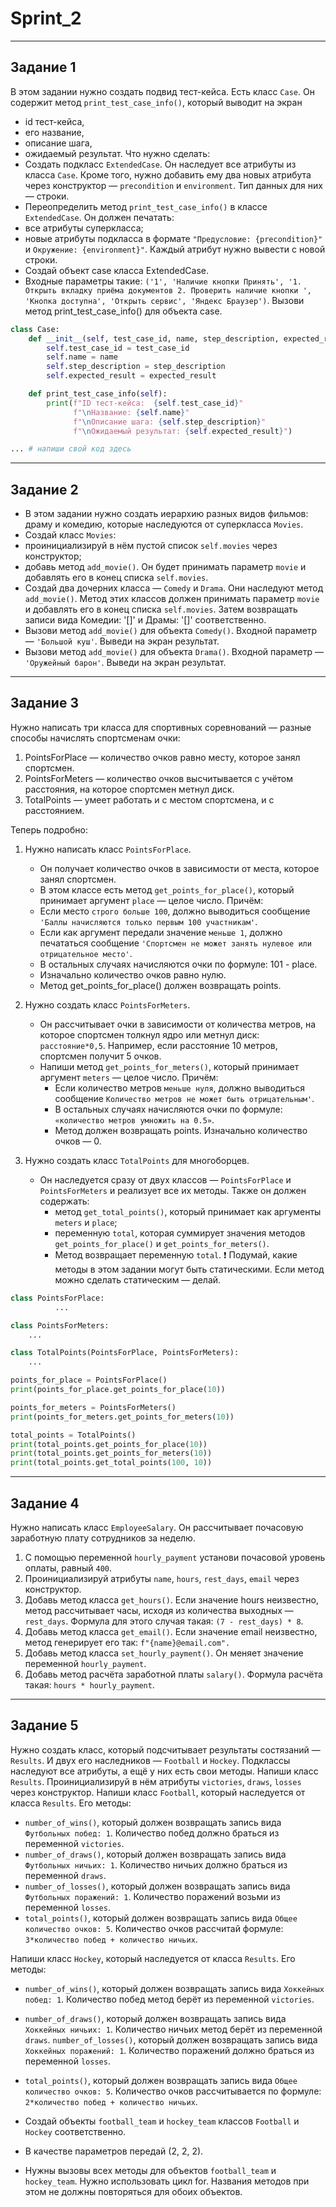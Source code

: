 # Sprint_2 
___
## Задание 1
В этом задании нужно создать подвид тест-кейса.
Есть класс `Case`. Он содержит метод `print_test_case_info()`, который выводит на экран 
- id тест-кейса, 
- его название, 
- описание шага,
- ожидаемый результат. 
Что нужно сделать:
- Создать подкласс `ExtendedCase`. Он наследует все атрибуты из класса `Case`. Кроме того, нужно добавить ему два новых атрибута через конструктор — `precondition` и `environment`. Тип данных для них — строки.
- Переопределить метод `print_test_case_info()` в классе `ExtendedCase`. 
Он должен печатать:
- все атрибуты суперкласса;
- новые атрибуты подкласса в формате `"Предусловие: {precondition}"` и `Окружение: {environment}"`. Каждый атрибут нужно вывести с новой строки.
- Создай объект case класса ExtendedCase. 
- Входные параметры такие: `('1', 'Наличие кнопки Принять', '1. Открыть вкладку приёма документов 2. Проверить наличие кнопки ', 'Кнопка доступна', 'Открыть сервис', 'Яндекс Браузер')`.
Вызови метод print_test_case_info() для объекта casе.
```python
class Case:
    def __init__(self, test_case_id, name, step_description, expected_result):
        self.test_case_id = test_case_id
        self.name = name
        self.step_description = step_description
        self.expected_result = expected_result

    def print_test_case_info(self):
        print(f"ID тест-кейса:  {self.test_case_id}"
              f"\nНазвание: {self.name}"
              f"\nОписание шага: {self.step_description}"
              f"\nОжидаемый результат: {self.expected_result}")

... # напиши свой код здесь 
```
---
## Задание 2

- В этом задании нужно создать иерархию разных видов фильмов: драму и комедию, которые наследуются от суперкласса `Movies`.
- Создай класс `Movies`:
- проинициализируй в нём пустой список `self.movies` через конструктор;
- добавь метод `add_movie()`. Он будет принимать параметр `movie` и добавлять его в конец списка `self.movies`.
- Создай два дочерних класса — `Comedy` и `Drama`. Они наследуют метод `add_movie()`. Метод этих классов должен принимать параметр `movie` и добавлять его в конец списка `self.movies`. 
Затем возвращать записи вида Комедии: '[]' и Драмы: '[]' соответственно.
- Вызови метод `add_movie()` для объекта `Comedy()`. Входной параметр — `'Большой куш'`. Выведи на экран результат.
- Вызови метод `add_movie()` для объекта `Drama()`. Входной параметр — `'Оружейный барон'`. Выведи на экран результат.
---
## Задание 3

Нужно написать три класса для спортивных соревнований — разные способы начислять спортсменам очки:
1. PointsForPlace — количество очков равно месту, которое занял спортсмен.
2. PointsForMeters — количество очков высчитывается с учётом расстояния, на которое спортсмен метнул диск.
3. TotalPoints — умеет работать и с местом спортсмена, и с расстоянием.

Теперь подробно:

1. Нужно напиcать класс `PointsForPlace`. 
   - Он получает количество очков в зависимости от места, которое занял спортсмен.
   - В этом классе есть метод `get_points_for_place()`, который принимает аргумент `place` — целое число. Причём: 
   - Если место `строго больше 100`, должно выводиться сообщение `'Баллы начисляются только первым 100 участникам'`.
   - Если как аргумент передали значение `меньше 1`, должно печататься сообщение `'Спортсмен не может занять нулевое или отрицательное место'`.
   - В остальных случаях начисляются очки по формуле: 101 - place.
   - Изначально количество очков равно нулю.
   - Метод get_points_for_place() должен возвращать points.
2. Нужно создать класс `PointsForMeters`. 
   - Он рассчитывает очки в зависимости от количества метров, на которое спортсмен толкнул ядро или метнул диск: `расстояние*0,5`. Например, если расстояние 10 метров, спортсмен получит 5 очков.
   - Напиши метод `get_points_for_meters()`, который принимает аргумент `meters` — целое число. Причём:
     - Если количество метров `меньше нуля`, должно выводиться сообщение `Количество метров не может быть отрицательным'`.
     - В остальных случаях начисляются очки по формуле: `«количество метров умножить на 0.5»`.
     - Метод должен возвращать points. Изначально количество очков — 0.
   
3. Нужно создать класс `TotalPoints` для многоборцев. 
   - Он наследуется сразу от двух классов — `PointsForPlace` и `PointsForMeters` и реализует все их методы. Также он должен содержать:
        - метод `get_total_points()`, который принимает как аргументы `meters` и `place`;
        - переменную `total`, которая суммирует значения методов `get_points_for_place()` и `get_points_for_meters()`.
        - Метод возвращает переменную `total`.
      ❗ Подумай, какие методы в этом задании могут быть статическими. Если метод можно сделать статическим — делай.
```python
class PointsForPlace:
          ...

class PointsForMeters:
    ...

class TotalPoints(PointsForPlace, PointsForMeters):
    ...

points_for_place = PointsForPlace()
print(points_for_place.get_points_for_place(10))

points_for_meters = PointsForMeters()
print(points_for_meters.get_points_for_meters(10))

total_points = TotalPoints()
print(total_points.get_points_for_place(10))
print(total_points.get_points_for_meters(10))
print(total_points.get_total_points(100, 10))
```
---
## Задание 4
Нужно написать класс `EmployeeSalary`. Он рассчитывает почасовую заработную плату сотрудников за неделю.
1. С помощью переменной `hourly_payment` установи почасовой уровень оплаты, равный `400`.
2. Проинициализируй атрибуты `name`, `hours`, `rest_days`, `email` через конструктор.
3. Добавь метод класса `get_hours()`. Если значение hours неизвестно, метод рассчитывает часы, исходя из количества выходных — `rest_days`. Формула для этого случая такая: `(7 - rest_days) * 8`.
4. Добавь метод класса `get_email()`. Если значение email неизвестно, метод генерирует его так: `f"{name}@email.com".`
5. Добавь метод класса `set_hourly_payment()`. Он меняет значение переменной `hourly_payment`.
6. Добавь метод расчёта заработной платы `salary()`. Формула расчёта такая: `hours * hourly_payment`.
---
## Задание 5
Нужно создать класс, который подсчитывает результаты состязаний — `Results`. И двух его наследников — `Football` и `Hockey`. Подклассы наследуют все атрибуты, а ещё у них есть свои методы.
Напиши класс `Results`. Проинициализируй в нём атрибуты `victories`, `draws`, `losses` через конструктор.
Напиши класс `Football`, который наследуется от класса `Results`. Его методы:
- `number_of_wins()`, который должен возвращать запись вида `Футбольных побед: 1`. Количество побед должно браться из переменной `victories`.
- `number_of_draws()`, который должен возвращать запись вида `Футбольных ничьих: 1`. Количество ничьих должно браться из переменной `draws`.
- `number_of_losses()`, который должен возвращать запись вида `Футбольных поражений: 1`. Количество поражений возьми из переменной `losses`.
- `total_points()`, который должен возвращать запись вида `Общее количество очков: 5`. Количество очков рассчитай формуле: `3*количество побед + количество ничьих`.

Напиши класс `Hockey`, который наследуется от класса `Results`. Его методы:
- `number_of_wins()`, который должен возвращать запись вида `Хоккейных побед: 1`. Количество побед метод берёт из переменной `victories`.
- `number_of_draws()`, который должен возвращать запись вида `Хоккейных ничьих: 1`. Количество ничьих метод берёт из переменной `draws`.
`number_of_losses()`, который должен возвращать запись вида `Хоккейных поражений: 1`. Количество поражений должно браться из переменной `losses`. 
- `total_points()`, который должен возвращать запись вида `Общее количество очков: 5`. Количество очков рассчитывается по формуле: `2*количество побед + количество ничьих`.


- Создай объекты `football_team` и `hockey_team` классов `Football` и `Hockey` соответственно. 
- В качестве параметров передай (2, 2, 2). 
- Нужны вызовы всех методы для объектов `football_team` и `hockey_team`. Нужно использовать цикл for. Названия методов при этом не должны повторяться для обоих объектов.
    
